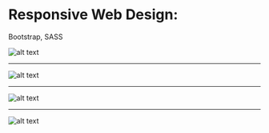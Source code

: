 # Responsive Web Design:
Bootstrap, SASS

![alt text](https://github.com/MatinOna/Web-Design/blob/master/honey_web/img/Captura_2.PNG)<hr>
![alt text](https://github.com/MatinOna/Web-Design/blob/master/honey_web/img/Captura_4.PNG)<hr>
![alt text](https://github.com/MatinOna/Web-Design/blob/master/honey_web/img/Captura_0.PNG)<hr>
![alt text](https://github.com/MatinOna/Web-Design/blob/master/honey_web/img/Captura_1.PNG)
